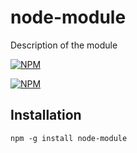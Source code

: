 # node-module

Description of the module

[![NPM](https://nodei.co/npm/node-module.png?downloads&stars)](https://nodei.co/npm/node-module/)

[![NPM](https://nodei.co/npm-dl/node-module.png)](https://nodei.co/npm/node-module/)

## Installation

```
npm -g install node-module
```
